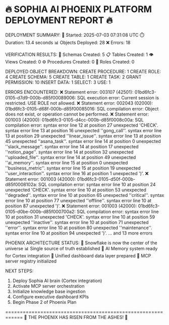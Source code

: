 
🔥 SOPHIA AI PHOENIX PLATFORM DEPLOYMENT REPORT 🔥
============================================================

DEPLOYMENT SUMMARY:
  📅 Started: 2025-07-03 07:31:08 UTC
  ⏱️  Duration: 13.4 seconds
  📊 Objects Deployed: 28
  ❌ Errors: 18

VERIFICATION RESULTS:
  📁 Schemas Created: 5
  📋 Tables Created: 1
  👁️  Views Created: 0
  ⚙️  Procedures Created: 0
  🔐 Roles Created: 0

DEPLOYED OBJECT BREAKDOWN:
  CREATE PROCEDURE: 1
  CREATE ROLE: 4
  CREATE SCHEMA: 5
  CREATE TABLE: 1
  CREATE TASK: 2
  GRANT PERMISSION: 10
  INSERT DATA: 1
  SELECT: 3
  USE: 1

ERRORS ENCOUNTERED:
  ❌ Statement error: 003107 (42501): 01bd6fc3-0105-d7d9-000b-d85f00089006: SQL execution error:
Current session is restricted. USE ROLE not allowed.
  ❌ Statement error: 002043 (02000): 01bd6fc3-0105-d68f-000b-d85f00085016: SQL compilation error:
Object does not exist, or operation cannot be performed.
  ❌ Statement error: 001003 (42000): 01bd6fc3-0105-d4cc-000b-d85f0008c00a: SQL compilation error:
syntax error line 12 at position 27 unexpected 'CHECK'.
syntax error line 13 at position 16 unexpected ''gong_call''.
syntax error line 13 at position 29 unexpected ''linear_issue''.
syntax error line 13 at position 45 unexpected ''asana_task''.
syntax error line 14 at position 0 unexpected ''slack_message''.
syntax error line 14 at position 17 unexpected ''notion_page''.
syntax error line 14 at position 32 unexpected ''uploaded_file''.
syntax error line 14 at position 49 unexpected ''ai_memory''.
syntax error line 15 at position 0 unexpected ''business_metric''.
syntax error line 15 at position 19 unexpected ''user_interaction''.
syntax error line 16 at position 1 unexpected ')'.
  ❌ Statement error: 001003 (42000): 01bd6fc3-0105-d50f-000b-d85f0008102a: SQL compilation error:
syntax error line 10 at position 24 unexpected 'CHECK'.
syntax error line 10 at position 53 unexpected ''degraded''.
syntax error line 10 at position 65 unexpected ''critical''.
syntax error line 10 at position 77 unexpected ''offline''.
syntax error line 10 at position 87 unexpected ')'.
  ❌ Statement error: 001003 (42000): 01bd6fc3-0105-d0be-000b-d85f000700a2: SQL compilation error:
syntax error line 10 at position 31 unexpected 'CHECK'.
syntax error line 10 at position 59 unexpected ''inactive''.
syntax error line 10 at position 71 unexpected ''error''.
syntax error line 10 at position 80 unexpected ''maintenance''.
syntax error line 10 at position 94 unexpected ')'.
  ... and 13 more errors

PHOENIX ARCHITECTURE STATUS:
  🌟 Snowflake is now the center of the universe
  📊 Single source of truth established
  🧠 AI Memory system ready for Cortex integration
  🎯 Unified dashboard data layer prepared
  🔄 MCP server registry initialized

NEXT STEPS:
  1. Deploy Sophia AI brain (Cortex integration)
  2. Activate MCP server orchestration
  3. Initialize knowledge base ingestion
  4. Configure executive dashboard KPIs
  5. Begin Phase 2 of Phoenix Plan

============================================================
🎉 THE PHOENIX HAS RISEN FROM THE ASHES! 🎉
